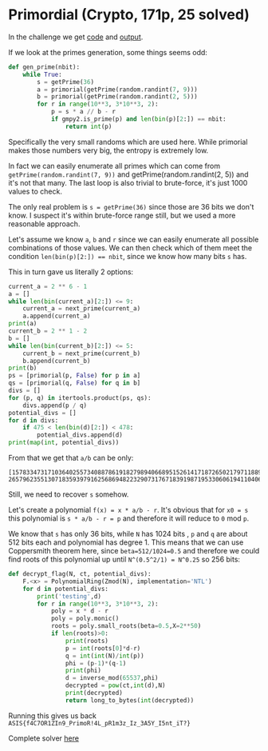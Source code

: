 # Primordial (Crypto, 171p, 25 solved)

In the challenge we get [code](primordial_rsa.py) and [output](output.txt).

If we look at the primes generation, some things seems odd:

```python
def gen_prime(nbit):
    while True:
        s = getPrime(36)
        a = primorial(getPrime(random.randint(7, 9)))
        b = primorial(getPrime(random.randint(2, 5)))
        for r in range(10**3, 3*10**3, 2):
            p = s * a // b - r
            if gmpy2.is_prime(p) and len(bin(p)[2:]) == nbit:
                return int(p)
```

Specifically the very small randoms which are used here.
While primorial makes those numbers very big, the entropy is extremely low.

In fact we can easily enumerate all primes which can come from `getPrime(random.randint(7, 9))` and getPrime(random.randint(2, 5)) and it's not that many.
The last loop is also trivial to brute-force, it's just 1000 values to check.

The only real problem is `s = getPrime(36)` since those are 36 bits we don't know.
I suspect it's within brute-force range still, but we used a more reasonable approach.

Let's assume we know `a`, `b` and `r` since we can easily enumerate all possible combinations of those values.
We can then check which of them meet the condition `len(bin(p)[2:]) == nbit`, since we know how many bits `s` has.

This in turn gave us literally 2 options:

```python
current_a = 2 ** 6 - 1
a = []
while len(bin(current_a)[2:]) <= 9:
    current_a = next_prime(current_a)
    a.append(current_a)
print(a)
current_b = 2 ** 1 - 2
b = []
while len(bin(current_b)[2:]) <= 5:
    current_b = next_prime(current_b)
    b.append(current_b)
print(b)
ps = [primorial(p, False) for p in a]
qs = [primorial(q, False) for q in b]
divs = []
for (p, q) in itertools.product(ps, qs):
    divs.append(p / q)
potential_divs = []
for d in divs:
    if 475 < len(bin(d)[2:]) < 478:
        potential_divs.append(d)
print(map(int, potential_divs))
```

From that we get that `a/b` can be only:

```
[157833473171036402557340887861918279894066895152614171872650217971188957505160728753634580242894723692077708152487421472942198886320563361989519L, 265796235513071835939791625686948223290731767183919871953306061941104069201525744225121420707540377151699132081108668768663225519768309440666057L]
```

Still, we need to recover `s` somehow.

Let's create a polynomial `f(x) = x * a/b - r`.
It's obvious that for `x0 = s` this polynomial is `s * a/b - r = p` and therefore it will reduce to `0` mod `p`.

We know that `s` has only 36 bits, while `N` has 1024 bits , `p` and `q` are about 512 bits each and polynomial has degree 1.
This means that we can use Coppersmith theorem here, since `beta=512/1024=0.5` and therefore we could find roots of this polynomial up until `N^(0.5^2/1) = N^0.25` so 256 bits:

```python
def decrypt_flag(N, ct, potential_divs):
    F.<x> = PolynomialRing(Zmod(N), implementation='NTL')
    for d in potential_divs:
        print('testing',d)
        for r in range(10**3, 3*10**3, 2):
            poly = x * d - r
            poly = poly.monic()
            roots = poly.small_roots(beta=0.5,X=2**50)
            if len(roots)>0:
                print(roots)
                p = int(roots[0]*d-r)
                q = int(int(N)/int(p))
                phi = (p-1)*(q-1)
                print(phi)
                d = inverse_mod(65537,phi)
                decrypted = pow(ct,int(d),N)
                print(decrypted)
                return long_to_bytes(int(decrypted))
```

Running this gives us back `ASIS{f4C7OR1ZIn9_PrimoR!4L_pR1m3z_Iz_3A5Y_I5nt_iT?}`

Complete solver [here](solver.sage)
